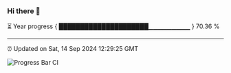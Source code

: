 ### Hi there 👋

⏳ Year progress { █████████████████████▁▁▁▁▁▁▁▁▁ } 70.36 %

---

⏰ Updated on Sat, 14 Sep 2024 12:29:25 GMT

![Progress Bar CI](https://github.com/liununu/liununu/workflows/Progress%20Bar%20CI/badge.svg)
